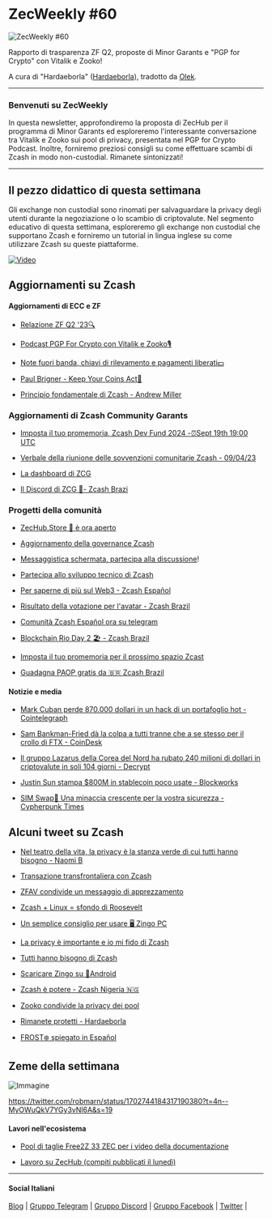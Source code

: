 # ZecWeekly #60

![ZecWeekly #60](https://substackcdn.com/image/fetch/f_auto,q_auto:good,fl_progressive:steep/https%3A%2F%2Fsubstack-post-media.s3.amazonaws.com%2Fpublic%2Fimages%2F806c8e9b-6195-48e9-90ef-ce2f19772d73_1280x720.png)

Rapporto di trasparenza ZF Q2, proposte di Minor Garants e "PGP for Crypto" con Vitalik e Zooko!

A cura di "Hardaeborla" ([Hardaeborla](https://twitter.com/ayanlajaadebola)), tradotto da [Olek](https://twitter.com/an_Olek).

---

### Benvenuti su ZecWeekly
In questa newsletter, approfondiremo la proposta di ZecHub per il programma di Minor Garants ed esploreremo l'interessante conversazione tra Vitalik e Zooko sui pool di privacy, presentata nel PGP for Crypto Podcast. Inoltre, forniremo preziosi consigli su come effettuare scambi di Zcash in modo non-custodial. Rimanete sintonizzati!

---

## Il pezzo didattico di questa settimana

Gli exchange non custodial sono rinomati per salvaguardare la privacy degli utenti durante la negoziazione o lo scambio di criptovalute. Nel segmento educativo di questa settimana, esploreremo gli exchange non custodial che supportano Zcash e forniremo un tutorial in lingua inglese su come utilizzare Zcash su queste piattaforme.

[![Video](https://img.youtube.com/vi/eHy-koh8Fds/maxresdefault.jpg)](https://www.youtube.com/embed/eHy-koh8Fds?si=4qETAoTnbCloKLJT&amp;controls=0)

## Aggiornamenti su Zcash

#### Aggiornamenti di ECC e ZF

- [Relazione ZF Q2 '23🔍](https://twitter.com/ZcashFoundation/status/1702431240379613474?t=Aojn_ChRNDK3o0WLmBCpNQ&s=19)

- [Podcast PGP For Crypto con Vitalik e Zooko🎙️](https://twitter.com/ElectricCoinCo/status/1702811321228476471?t=ZEwPUcdzQ0odcYX45R7JAA&s=19)

- [Note fuori banda, chiavi di rilevamento e pagamenti liberati💵](https://twitter.com/ZcashFoundation/status/1702049771324669997)

- [Paul Brigner - Keep Your Coins Act📜](https://twitter.com/ZcashFoundation/status/1702002685875036382?t=_659hGo9VbuicEIZIqJ3pw&s=19)

- [Principio fondamentale di Zcash - Andrew Miller](https://twitter.com/ZcashFoundation/status/1701631126027006273?t=E9cP1x6F3hCR_wVPNmCxaQ&s=19)

### **Aggiornamenti di Zcash Community Garants**

- [Imposta il tuo promemoria, Zcash Dev Fund 2024 -⏰Sept 19th 19:00 UTC](https://twitter.com/aquietinvestor/status/1702352184996962318?t=V2mR2S4jBFyKAy1vJIV2VA&s=19)

- [Verbale della riunione delle sovvenzioni comunitarie Zcash - 09/04/23](https://twitter.com/ZcashCommGrants/status/1701628292523041016?t=jRvkIXN1NPr84sPxmsHRZA&s=19)

- [La dashboard di ZCG](https://twitter.com/ZcashCommGrants/status/1701628293873606960?t=bKYlmfK4GwmmKTV_Fh2rWg&s=19)

- [Il Discord di ZCG 📼- Zcash Brazi](https://youtu.be/zroRRgbP8L8?si=qMpeOe-twnBanM3G)

### **Progetti della comunità**

- [ZecHub.Store 🏪 è ora aperto](https://twitter.com/ZecHub/status/1701653654531432878?t=RbL-a34_soeHNj676KNH3w&s=19)

- [Aggiornamento della governance Zcash](https://forum.zcashcommunity.com/t/determining-community-consensus-discussion-group/45608)

- [Messaggistica schermata, partecipa alla discussione](https://twitter.com/zcashesp/status/1702683699022819710?t=U_Rd5gOC_477DQtHPmTqpA&s=19)!

- [Partecipa allo sviluppo tecnico di Zcash](https://twitter.com/nate_zec/status/1702354252700762615?t=D9NQyQWc2PEVjZ6f9xrfdQ&s=19)

- [Per saperne di più sul Web3 - Zcash Español](https://twitter.com/zcashesp/status/1702781983921693037?t=F9RvcENRPP4K-W4ZSXT6tw&s=19)

- [Risultato della votazione per l'avatar - Zcash Brazil](https://twitter.com/zcashbrazil/status/1702683927737962789?t=1YY6OTUqXe_z8QrDq7IUgg&s=19)

- [Comunità Zcash Español ora su telegram](https://twitter.com/zcashesp/status/1702766736091537562?t=UkxVzjts504lHztS9IyuJA&s=19)

- [Blockchain Rio Day 2 🏖️ - Zcash Brazil](https://twitter.com/zcashbrazil/status/1702081771938988293?t=5Etc3b_tyKDlKU_LO7VyXQ&s=19)

- [Imposta il tuo promemoria per il prossimo spazio Zcast](https://x.com/i/spaces/1YpKkgkzBDNKj)

- [Guadagna PAOP gratis da 🇧🇷 Zcash Brazil](https://twitter.com/zcashbrazil/status/1701975874222817345?s=19)


 #### Notizie e media

- [Mark Cuban perde 870.000 dollari in un hack di un portafoglio hot - Cointelegraph](https://cointelegraph.com/news/mark-cuban-hot-wallet-hacked)

- [Sam Bankman-Fried dà la colpa a tutti tranne che a se stesso per il crollo di FTX - CoinDesk](https://www.coindesk.com/consensus-magazine/2023/09/15/sam-bankman-fried-blames-everyone-but-himself-for-ftxs-collapse/?utm_medium=referral&utm_source=rss&utm_campaign=headlines)

- [Il gruppo Lazarus della Corea del Nord ha rubato 240 milioni di dollari in criptovalute in soli 104 giorni - Decrypt](https://decrypt.co/197407/north-korea-lazarus-hacks-240m-crypto-just-104-days-elliptic)

- [Justin Sun stampa $800M in stablecoin poco usate - Blockworks](https://blockworks.co/news/justin-sun-tusd-mint)

- [SIM Swap📵 Una minaccia crescente per la vostra sicurezza - Cypherpunk Times](https://www.cypherpunktimes.com/sim-swap-attacks-a-growing-threat-to-your-online-security/)


## Alcuni tweet su Zcash

- [Nel teatro della vita, la privacy è la stanza verde di cui tutti hanno bisogno - Naomi B](https://twitter.com/naomibrockwell/status/1702308214002315417?t=FM6-iIBfsJSbb1vO6c_qRQ&s=19)

- [Transazione transfrontaliera con Zcash](https://twitter.com/zcashbrazil/status/1700572095262908511?t=Em24D18ytJNPEmpITsccjw&s=19)

- [ZFAV condivide un messaggio di apprezzamento](https://twitter.com/ZFAVClub/status/1702368985692475803?t=dgnlkNTA2aFw5605RT1XCg&s=19)

- [Zcash + Linux = sfondo di Roosevelt](https://twitter.com/gordonesroo/status/1702662045655838993?t=PSpmn9jlmcqmBHNOgHkqSQ&s=19)

- [Un semplice consiglio per usare 🖥️ Zingo PC](https://twitter.com/Lexaleth/status/1702889449116287126?t=KNUYny9Ye1urgt25cUILcw&s=19)

- [La privacy è importante e io mi fido di Zcash](https://twitter.com/TokenFinds/status/1702668595098972441?t=Koim0LyI4M7cPUsheTs_Pg&s=19)

- [Tutti hanno bisogno di Zcash](https://twitter.com/AyanlajaAdebola/status/1702934875337003126?t=OaqBweH7VPeKHn3mm9GKlw&s=19)

- [Scaricare Zingo su 📲Android](https://twitter.com/ArJs_91/status/1702518638366896356?t=3CuXQqu7sJh5Qn_DN_nJCg&s=19)

- [Zcash è potere - Zcash Nigeria 🇳🇬](https://twitter.com/ZcashNigeria/status/1701800914170921462?t=cGFX551Yxyoys_rsajA3Nw&s=19)

- [Zooko condivide la privacy dei pool](https://twitter.com/zooko/status/1701023320400154664?t=7dgIFysSRFY8ZqfdjqaWLg&s=19)

- [Rimanete protetti - Hardaeborla](https://twitter.com/AyanlajaAdebola/status/1702014301538554021?t=m5IFvBN0vcml8cu3gOZOJQ&s=19)

- [FROST❄️ spiegato in Español](https://twitter.com/Lexaleth/status/1702893114401136839?t=6vZdpBLKKw0TJM7sbSlB6g&s=19)

## Zeme della settimana

![Immagine](https://substackcdn.com/image/fetch/w_1456,c_limit,f_auto,q_auto:good,fl_progressive:steep/https%3A%2F%2Fsubstack-post-media.s3.amazonaws.com%2Fpublic%2Fimages%2Ff1eaf500-cf41-45ae-a6c7-6799e6478bab_1262x1682.webp "Immagine")

<https://twitter.com/robmarn/status/1702744184317190380?t=4n--MyOWuQkV7YGy3vNl6A&s=19>

#### Lavori nell'ecosistema

- [Pool di taglie Free2Z 33 ZEC per i video della documentazione](https://zechub.substack.com/p/zecweekly-59)

- [Lavoro su ZecHub (compiti pubblicati il lunedì)](https://dework.zechub.org/)

---

#### Social Italiani

[Blog](https://zcashitalia.com/) | [Gruppo Telegram](https://t.me/zcashita) | [Gruppo Discord](https://discord.com/channels/978714252934258779/1091806217359347802) | [Gruppo Facebook](https://www.facebook.com/groups/zecitalia) | [Twitter](https://twitter.com/InsideZcash) |
